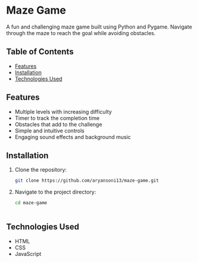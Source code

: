 # Maze Game

A fun and challenging maze game built using Python and Pygame. Navigate through the maze to reach the goal while avoiding obstacles.

## Table of Contents

- [Features](#features)
- [Installation](#installation)
- [Technologies Used](#technologies-used)


## Features

- Multiple levels with increasing difficulty
- Timer to track the completion time
- Obstacles that add to the challenge
- Simple and intuitive controls
- Engaging sound effects and background music

## Installation

1. Clone the repository:
   ```bash
   git clone https://github.com/aryansoni13/maze-game.git

2. Navigate to the project directory:
    ```bash
    cd maze-game
     
## Technologies Used

- HTML
- CSS
- JavaScript

